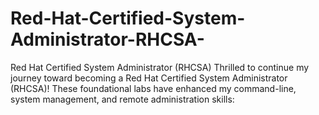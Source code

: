 # Red-Hat-Certified-System-Administrator-RHCSA-
Red Hat Certified System Administrator (RHCSA)   Thrilled to continue my journey toward becoming a Red Hat Certified System Administrator (RHCSA)! These foundational labs have enhanced my command-line, system management, and remote administration skills:  
